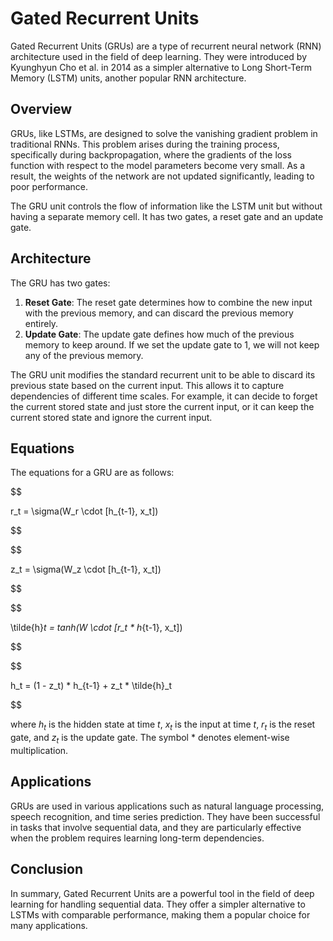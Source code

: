 # Gated Recurrent Units

Gated Recurrent Units (GRUs) are a type of recurrent neural network (RNN) architecture used in the field of deep learning. They were introduced by Kyunghyun Cho et al. in 2014 as a simpler alternative to Long Short-Term Memory (LSTM) units, another popular RNN architecture.

## Overview

GRUs, like LSTMs, are designed to solve the vanishing gradient problem in traditional RNNs. This problem arises during the training process, specifically during backpropagation, where the gradients of the loss function with respect to the model parameters become very small. As a result, the weights of the network are not updated significantly, leading to poor performance.

The GRU unit controls the flow of information like the LSTM unit but without having a separate memory cell. It has two gates, a reset gate and an update gate.

## Architecture

The GRU has two gates:

1. **Reset Gate**: The reset gate determines how to combine the new input with the previous memory, and can discard the previous memory entirely.
2. **Update Gate**: The update gate defines how much of the previous memory to keep around. If we set the update gate to 1, we will not keep any of the previous memory.

The GRU unit modifies the standard recurrent unit to be able to discard its previous state based on the current input. This allows it to capture dependencies of different time scales. For example, it can decide to forget the current stored state and just store the current input, or it can keep the current stored state and ignore the current input.

## Equations

The equations for a GRU are as follows:


$$

r_t = \sigma(W_r \cdot [h_{t-1}, x_t])

$$



$$

z_t = \sigma(W_z \cdot [h_{t-1}, x_t])

$$



$$

\tilde{h}_t = tanh(W \cdot [r_t * h_{t-1}, x_t])

$$



$$

h_t = (1 - z_t) * h_{t-1} + z_t * \tilde{h}_t

$$


where $h_t$ is the hidden state at time $t$, $x_t$ is the input at time $t$, $r_t$ is the reset gate, and $z_t$ is the update gate. The symbol $*$ denotes element-wise multiplication.

## Applications

GRUs are used in various applications such as natural language processing, speech recognition, and time series prediction. They have been successful in tasks that involve sequential data, and they are particularly effective when the problem requires learning long-term dependencies.

## Conclusion

In summary, Gated Recurrent Units are a powerful tool in the field of deep learning for handling sequential data. They offer a simpler alternative to LSTMs with comparable performance, making them a popular choice for many applications.
